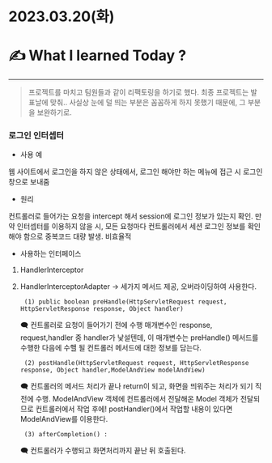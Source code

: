 # 2023.03.20(화)

# ✍️ What I learned Today ?

---

> 프로젝트를 마치고 팀원들과 같이 리팩토링을 하기로 했다. 최종 프로젝트는 발표날에 맞춰.. 사실상 눈에 덜 띄는 부분은 꼼꼼하게 하지 못했기 때문에, 그 부분을 보완하기로.

### 로그인 인터셉터
- 사용 예 

웹 사이트에서 로그인을 하지 않은 상태에서, 로그인 해야만 하는 메뉴에 접근 시 로그인 창으로 보내줌

- 원리 

 컨트롤러로 들어가는 요청을 intercept 해서 session에 로그인 정보가 있는지 확인. 만약 인터셉터를 이용하지 않을 시, 모든 요청마다 컨트롤러에서 세션 로그인 정보를 확인해야 함으로 중복코드 대량 발생. 비효율적

- 사용하는 인터페이스 

1. HandlerInterceptor
2. HandlerInterceptorAdapter → 세가지 메서드 제공, 오버라이딩하여 사용한다.

        (1) public boolean preHandle(HttpServletRequest request, HttpServletResponse response, Object handler) 
    🗨 컨트롤러로 요청이 들어가기 전에 수행
  매개변수인 response, request,handler 중 handler가 낯설텐데, 이 매개변수는 preHandle() 메서드를 수행한 다음에 수핼 될 컨트롤러 메서드에 대한 정보를 담는다.

        (2) postHandle(HttpServletRequest request, HttpServletResponse response, Object handler,ModelAndView modelAndView)
    
    🗨 컨트롤러의 메서드 처리가 끝나 return이 되고, 화면을 띄워주는 처리가 되기 직전에 수행. ModelAndView 객체에 컨트롤러에서 전달해온 Model 객체가 전달되므로 컨트롤러에서 작업 후에! postHandler()에서 작업할 내용이 있다면 ModelAndView를 이용한다.

    
        (3) afterCompletion() : 
        
    🗨 컨트롤러가 수행되고 화면처리까지 끝난 뒤 호출된다.